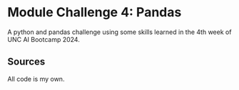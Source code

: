 # Module Challenge 4: Pandas
A python and pandas challenge using some skills learned in the 4th week of UNC AI Bootcamp 2024.
## Sources
All code is my own.
